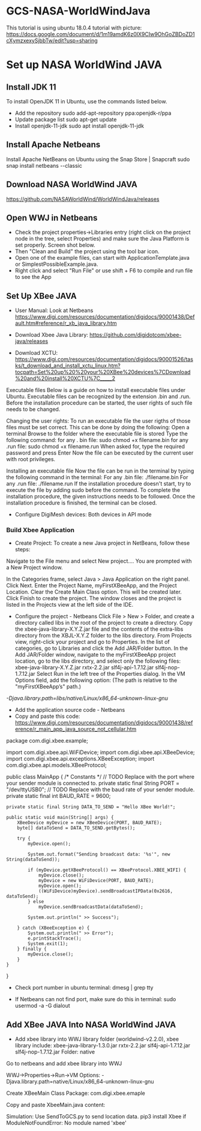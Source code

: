 # GCS-NASA-WorldWindJava
This tutorial is using ubuntu 18.0.4
tutorial with picture: https://docs.google.com/document/d/1m19amdK6z0IX9CIw9OhGoZBDoZD1cXymzxexySjbbTw/edit?usp=sharing

# Set up NASA WorldWind JAVA
## Install JDK 11
 
To install OpenJDK 11 in Ubuntu, use the commands listed below.
* Add the repository
sudo add-apt-repository ppa:openjdk-r/ppa
* Update package list
sudo apt-get update
* Install openjdk-11-jdk
sudo apt install openjdk-11-jdk

## Install Apache Netbeans

Install Apache NetBeans on Ubuntu using the Snap Store | Snapcraft
sudo snap install netbeans --classic

## Download NASA WorldWind JAVA
https://github.com/NASAWorldWind/WorldWindJava/releases

## Open WWJ in Netbeans
* Check the project properties->Libraries entry (right click on the project node in the tree, select Properties) and make sure the Java Platform is set properly. Screen shot below. 
* Then "Clean and Build" the project using the tool bar icon.
* Open one of the example files, can start with ApplicationTemplate.java or SimplestPossibleExample.java.
* Right click and select "Run File" or use shift + F6 to compile and run file to see the App


## Set Up XBee JAVA 
* User Manual: Look at Netbeans
https://www.digi.com/resources/documentation/digidocs/90001438/Default.htm#reference/r_xb_java_library.htm

* Download Xbee Java Library:
https://github.com/digidotcom/xbee-java/releases

* Download XCTU:
https://www.digi.com/resources/documentation/digidocs/90001526/tasks/t_download_and_install_xctu_linux.htm?tocpath=Set%20up%20%20your%20XBee%20devices%7CDownload%20and%20install%20XCTU%7C_____2

Executable files
Below is a guide on how to install executable files under Ubuntu. Executable files can be recognized by the extension .bin and .run. Before the installation procedure can be started, the user rights of such file needs to be changed.
 
Changing the user rights:
To run an executable file the user rigths of those files must be set correct. This can be done by doing the following:
Open a terminal
Browse to the folder where the executable file is stored
Type the following command:
for any . bin file: sudo chmod +x filename.bin
for any .run file: sudo chmod +x filename.run
When asked for, type the required password and press Enter
Now the file can be executed by the current user with root privileges.

Installing an executable file
Now the file can be run in the terminal by typing the following command in the terminal:
For any .bin file: ./filename.bin
For any .run file: ./filename.run
If the installation procedure doesn't start, try to execute the file by adding sudo before the command. To complete the installation procedure, the given instructions needs to be followed. Once the installation procedure is finished, the terminal can be closed. 

* Configure DigiMesh devices:
Both devices in API mode

### Build Xbee Application
* Create Project:
To create a new Java project in NetBeans, follow these steps:

Navigate to the File menu and select New project....
You are prompted with a New Project window.

In the Categories frame, select Java > Java Application on the right panel.
Click Next.
Enter the Project Name, myFirstXBeeApp, and the Project Location.
Clear the Create Main Class option. This will be created later.
Click Finish to create the project. The window closes and the project is listed in the Projects view at the left side of the IDE.

* Configure the project - Netbeans
Click File > New > Folder, and create a directory called libs in the root of the project to create a directory.
Copy the xbee-java-library-X.Y.Z.jar file and the contents of the extra-libs directory from the XBJL-X.Y.Z folder to the libs directory.
From Projects view, right-click your project and go to Properties.
In the list of categories, go to Libraries and click the Add JAR/Folder button.
In the Add JAR/Folder window, navigate to the myFirstXBeeApp project location, go to the libs directory, and select only the following files:
xbee-java-library-X.Y.Z.jar
rxtx-2.2.jar
slf4j-api-1.7.12.jar
slf4j-nop-1.7.12.jar
Select Run in the left tree of the Properties dialog.
In the VM Options field, add the following option: (The path is relative to the "myFirstXBeeApp’s" path.)

*-Djava.library.path=libs/native/Linux/x86_64-unknown-linux-gnu*

* Add the application source code - Netbeans
* Copy and paste this code:
https://www.digi.com/resources/documentation/digidocs/90001438/reference/r_main_app_java_source_not_cellular.htm

package com.digi.xbee.example;

import com.digi.xbee.api.WiFiDevice;
import com.digi.xbee.api.XBeeDevice;
import com.digi.xbee.api.exceptions.XBeeException;
import com.digi.xbee.api.models.XBeeProtocol;

public class MainApp {
    /* Constants */
    // TODO Replace with the port where your sender module is connected to.
    private static final String PORT = "/dev/ttyUSB0";
    // TODO Replace with the baud rate of your sender module.  
    private static final int BAUD_RATE = 9600;

    private static final String DATA_TO_SEND = "Hello XBee World!";

    public static void main(String[] args) {
        XBeeDevice myDevice = new XBeeDevice(PORT, BAUD_RATE);
        byte[] dataToSend = DATA_TO_SEND.getBytes();

        try {
            myDevice.open();

            System.out.format("Sending broadcast data: '%s'", new String(dataToSend));

            if (myDevice.getXBeeProtocol() == XBeeProtocol.XBEE_WIFI) {
                myDevice.close();
                myDevice = new WiFiDevice(PORT, BAUD_RATE);
                myDevice.open();
                ((WiFiDevice)myDevice).sendBroadcastIPData(0x2616, dataToSend);
            } else
                myDevice.sendBroadcastData(dataToSend);

            System.out.println(" >> Success");

        } catch (XBeeException e) {
            System.out.println(" >> Error");
            e.printStackTrace();
            System.exit(1);
        } finally {
            myDevice.close();
        }
    }
}

* Check port number in ubuntu terminal:
dmesg | grep tty

* If Netbeans can not find port, make sure do this in terminal: 
sudo usermod -a -G dialout <user>


## Add XBee JAVA Into NASA WorldWind JAVA

* Add xbee library into WWJ library folder (worldwind-v2.2.0), xbee library include:
xbee-java-library-1.3.0.jar
rxtx-2.2.jar
slf4j-api-1.7.12.jar
slf4j-nop-1.7.12.jar
Folder: native 

Go to netbeans and add xbee library into WWJ 


WWJ->Properties->Run->VM Options:
-Djava.library.path=native/Linux/x86_64-unknown-linux-gnu


Create XBeeMain Class
Package: com.digi.xbee.emaple

Copy and paste XbeeMain.java content:



Simulation:
Use SendToGCS.py to send location data.
pip3 install Xbee if ModuleNotFoundError: No module named 'xbee'
